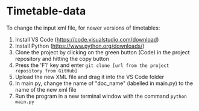 # Timetable-data

To change the input xml file, for newer versions of timetables:

1. Install VS Code (https://code.visualstudio.com/download)
2. Install Python (https://www.python.org/downloads/)
3. Clone the project by clicking on the green button (Code) in the project repository and hitting the copy button
4. Press the 'F1' key and enter ```git clone [url from the project repository from GitHub]```
5. Upload the new XML file and drag it into the VS Code folder
6. In main.py, change the name of "doc_name" (labelled in main.py) to the name of the new xml file
7. Run the program in a new terminal window with the command ```python main.py```
